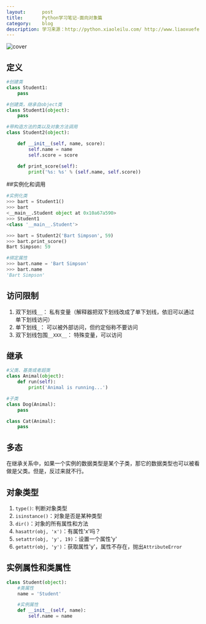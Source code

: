 ```yaml
---
layout:      post
title:       Python学习笔记-面向对象篇
category:    blog
description: 学习来源：http://python.xiaoleilu.com/ http://www.liaoxuefeng.com/wiki/001374738125095c955c1e6d8bb493182103fac9270762a000
---
```


![cover](http://img.hb.aicdn.com/1d5ebdc0c15cdbae263160f760f137ba1188e29922afa-pWXF70)

## 定义

```python
#创建类
class Student1:
    pass

#创建类，继承自object类
class Student1(object):
    pass

#带构造方法的类以及对象方法调用
class Student2(object):

    def __init__(self, name, score):
        self.name = name
        self.score = score

    def print_score(self):
        print('%s: %s' % (self.name, self.score))
```

##实例化和调用

```python
#实例化类
>>> bart = Student1()
>>> bart
<__main__.Student object at 0x10a67a590>
>>> Student1
<class '__main__.Student'>

>>> bart = Student2('Bart Simpson', 59)
>>> bart.print_score()
Bart Simpson: 59

#绑定属性
>>> bart.name = 'Bart Simpson'
>>> bart.name
'Bart Simpson'
```

## 访问限制
1. 双下划线`__`： 私有变量（解释器把双下划线改成了单下划线，依旧可以通过单下划线访问）
2. 单下划线`_`： 可以被外部访问，但约定俗称不要访问
3. 双下划线包围`__XXX__`： 特殊变量，可以访问

## 继承

```python
#父类、基类或者超类
class Animal(object):
    def run(self):
        print('Animal is running...')

#子类
class Dog(Animal):
    pass

class Cat(Animal):
    pass
```

## 多态
在继承关系中，如果一个实例的数据类型是某个子类，那它的数据类型也可以被看做是父类。但是，反过来就不行。

## 对象类型
1. `type()`: 判断对象类型
2. `isinstance()`：对象是否是某种类型
3. `dir()`：对象的所有属性和方法
4. `hasattr(obj, 'x')`：有属性'x'吗？
5. `setattr(obj, 'y', 19)`：设置一个属性'y'
6. `getattr(obj, 'y')`：获取属性'y'，属性不存在，抛出`AttributeError`

## 实例属性和类属性
```python
class Student(object):
    #类属性
    name = 'Student'

    #实例属性
    def __init__(self, name):
        self.name = name
```
